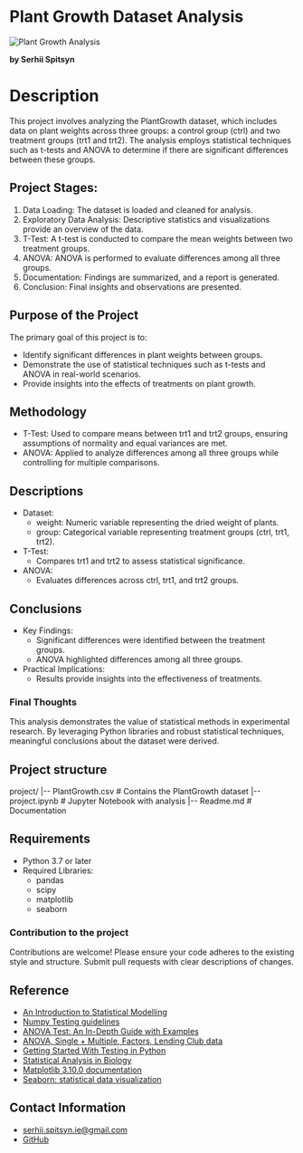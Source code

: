 # Plant Growth Dataset Analysis
![Plant Growth Analysis](https://www.ie.edu/insights/wp-content/uploads/2023/02/Beinish-Feature-v2.gif)

**by Serhii Spitsyn**

# Description
This project involves analyzing the PlantGrowth dataset, which includes data on plant weights across three groups: a control group (ctrl) and two treatment groups (trt1 and trt2). The analysis employs statistical techniques such as t-tests and ANOVA to determine if there are significant differences between these groups.

## Project Stages:
1.	Data Loading: The dataset is loaded and cleaned for analysis.
2.	Exploratory Data Analysis: Descriptive statistics and visualizations provide an overview of the data.
3.	T-Test: A t-test is conducted to compare the mean weights between two treatment groups.
4.	ANOVA: ANOVA is performed to evaluate differences among all three groups.
5.	Documentation: Findings are summarized, and a report is generated.
6.	Conclusion: Final insights and observations are presented.

## Purpose of the Project 
The primary goal of this project is to:
- Identify significant differences in plant weights between groups.
- Demonstrate the use of statistical techniques such as t-tests and ANOVA in real-world scenarios.
- Provide insights into the effects of treatments on plant growth.

## Methodology
- T-Test: Used to compare means between trt1 and trt2 groups, ensuring assumptions of normality and equal variances are met.
- ANOVA: Applied to analyze differences among all three groups while controlling for multiple comparisons.

## Descriptions
- Dataset:
    - weight: Numeric variable representing the dried weight of plants.
    - group: Categorical variable representing treatment groups (ctrl, trt1, trt2).
- T-Test:
    - Compares trt1 and trt2 to assess statistical significance.
- ANOVA:
    - Evaluates differences across ctrl, trt1, and trt2 groups.

## Conclusions
- Key Findings:
    - Significant differences were identified between the treatment groups.
    - ANOVA highlighted differences among all three groups.
- Practical Implications:
    - Results provide insights into the effectiveness of treatments.

### Final Thoughts
This analysis demonstrates the value of statistical methods in experimental research. By leveraging Python libraries and robust statistical techniques, meaningful conclusions about the dataset were derived.

## Project structure
project/
  |-- PlantGrowth.csv         # Contains the PlantGrowth dataset
  |-- project.ipynb           # Jupyter Notebook with analysis
  |-- Readme.md               # Documentation

## Requirements
- Python 3.7 or later
- Required Libraries:
    - pandas
    - scipy
    - matplotlib
    - seaborn

### Contribution to the project
Contributions are welcome! Please ensure your code adheres to the existing style and structure. Submit pull requests with clear descriptions of changes.

## Reference
- [An Introduction to Statistical Modelling](https://www.scribd.com/document/420199566/Introduction-to-Statistical-Modelling-pdf)
- [Numpy Testing guidelines](https://numpy.org/devdocs/reference/testing.html)
- [ANOVA Test: An In-Depth Guide with Examples](https://www.datacamp.com/tutorial/anova-test)
- [ANOVA, Single + Multiple, Factors, Lending Club data](https://s3.amazonaws.com/assets.datacamp.com/production/course_6572/slides/chapter2.pdf)
- [Getting Started With Testing in Python](https://realpython.com/python-testing/)
- [Statistical Analysis in Biology](https://www.studysmarter.co.uk/explanations/biology/biology-experiments/statistical-analysis-in-biology)
- [Matplotlib 3.10.0 documentation](https://matplotlib.org/stable/index.html)
- [Seaborn: statistical data visualization](https://seaborn.pydata.org/)

## Contact Information
- <serhii.spitsyn.ie@gmail.com>
- [GitHub](https://github.com/ShamansIT)